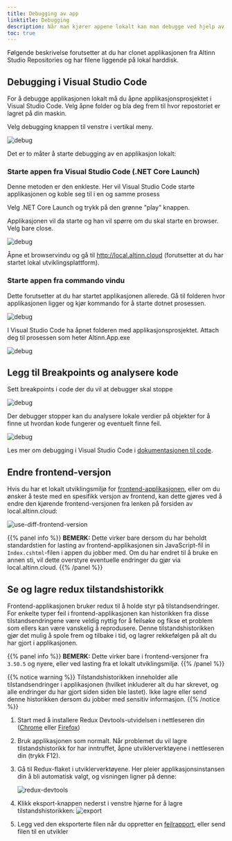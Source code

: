 ```yaml
---
title: Debugging av app
linktitle: Debugging
description: Når man kjører appene lokalt kan man debugge ved hjelp av ulike verktøy.
toc: true
---
```


Følgende beskrivelse forutsetter at du har clonet applikasjonen fra Altinn Studio Repositories og har filene liggende på lokal harddisk. 

## Debugging i Visual Studio Code

For å debugge applikasjonen lokalt må du åpne applikasjonsprosjektet i Visual Studio Code.
Velg åpne folder og bla deg frem til hvor repostoriet er lagret på din maskin.

Velg debugging knappen til venstre i vertikal meny. 

![debug](debug1a.png "Starte debugging")

Det er to måter å starte debugging av en applikasjon lokalt:


### Starte appen fra Visual Studio Code (.NET Core Launch)

Denne metoden er den enkleste. Her vil Visual Studio Code starte applikasjonen og koble seg til i en og samme prosess

Velg .NET Core Launch og trykk på den grønne "play" knappen.

Applikasjonen vil da starte og han vil spørre om du skal starte en browser. Velg bare close.

![debug](debug1aa.png "Debugging startet")

Åpne et browservindu og gå til http://local.altinn.cloud (forutsetter at du har startet lokal utviklingsplattform).


### Starte appen fra commando vindu

Dette forutsetter at du har startet applikasjonen allerede. 
Gå til folderen hvor applikasjonen ligger og kjør kommando for å starte dotnet prosessen.

![debug](debug1.png "Starte .NET applikasjon")

I Visual Studio Code ha åpnet folderen med applikasjonsprosjektet. Attach deg til prosessen som heter Altinn.App.exe

![debug](debug2.png "Koble til applikasjonsprosess")


## Legg til Breakpoints og analysere kode

Sett breakpoints i code der du vil at debugger skal stoppe 

![debug](debug3.png "Legge til breakpoint")

Der debugger stopper kan du analysere lokale verdier på objekter for å finne ut hvordan kode fungerer og eventuelt finne feil.

![debug](debug4.png "Se på lokale verdier")

Les mer om debugging i Visual Studio Code i [dokumentasjonen til code](https://code.visualstudio.com/docs/editor/debugging).

## Endre frontend-versjon

Hvis du har et lokalt utviklingsmiljø for [frontend-applikasjonen](https://github.com/Altinn/app-frontend-react/),
eller om du ønsker å teste med en spesifikk versjon av frontend, kan dette gjøres ved å endre den kjørende
frontend-versjonen fra lenken på forsiden av local.altinn.cloud:

![use-diff-frontend-version](use-diff-frontend-version.png "Funksjonalitet for å endre frontend-versjon")

{{% panel info %}}
**BEMERK:** Dette virker bare dersom du har beholdt standardstien for lasting av frontend-applikasjonen sin JavaScript-fil
in `Index.cshtml`-filen i appen du jobber med. Om du har endret til å bruke en annen sti, vil dette overstyre eventuelle
endringer du gjør via local.altinn.cloud.
{{% /panel %}}

## Se og lagre redux tilstandshistorikk

Frontend-applikasjonen bruker redux til å holde styr på tilstandsendringer. For enkelte typer feil i
frontend-applikasjonen kan historikken fra disse tilstandsendringene være veldig nyttig for å feilsøke og fikse et
problem som ellers kan være vanskelig å reprodusere. Denne tilstandshistorikken gjør det mulig å spole frem og tilbake
i tid, og lagrer rekkefølgen på alt du har gjort i applikasjonen.

{{% panel info %}}
**BEMERK:** Dette virker bare i frontend-versjoner fra `3.50.5` og nyere, eller ved lasting fra et lokalt utviklingsmiljø.
{{% /panel %}}

{{% notice warning %}}
Tilstandshistorikken inneholder alle tilstandsendringer i applikasjonen (hvilket inkluderer alt du har skrevet, og alle
endringer du har gjort siden siden ble lastet). Ikke lagre eller send denne historikken dersom du jobber med
sensitiv informasjon.
{{% /notice %}}

1. Start med å installere Redux Devtools-utvidelsen i nettleseren din ([Chrome](https://chrome.google.com/webstore/detail/redux-devtools/lmhkpmbekcpmknklioeibfkpmmfibljd) eller [Firefox](https://addons.mozilla.org/nb-NO/firefox/addon/reduxdevtools/))
2. Bruk applikasjonen som normalt. Når problemet du vil lagre tilstandshistorikk for har inntruffet, åpne
   utviklerverktøyene i nettleseren din (trykk F12).
3. Gå til Redux-flaket i utviklerverktøyene. Her pleier applikasjonsinstansen din å bli automatisk valgt, og
   visningen ligner på denne:

   ![redux-devtools](redux-devtools.png "Redux DevTools")

4. Klikk eksport-knappen nederst i venstre hjørne for å lagre tilstandshistorikken: ![export](redux-devtools-export.png)
5. Legg ved den eksporterte filen når du oppretter en [feilrapport](https://github.com/Altinn/app-frontend-react/issues/new?assignees=&labels=kind%2Fbug%2Cstatus%2Ftriage&template=bug_report.yml), eller send filen til en utvikler